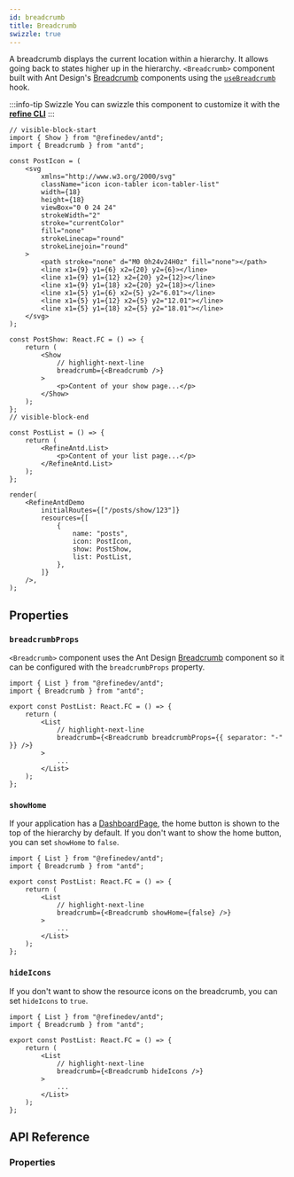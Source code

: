 ```yaml
---
id: breadcrumb
title: Breadcrumb
swizzle: true
---
```


A breadcrumb displays the current location within a hierarchy. It allows going back to states higher up in the hierarchy. `<Breadcrumb>` component built with Ant Design's [Breadcrumb][antd-breadcrumb] components using the [`useBreadcrumb`](/api-reference/core/hooks/useBreadcrumb.md) hook.

:::info-tip Swizzle
You can swizzle this component to customize it with the [**refine CLI**](/docs/packages/documentation/cli)
:::

```tsx live url=http://localhost:3000/posts/show/123 previewHeight=280px disableScroll
// visible-block-start
import { Show } from "@refinedev/antd";
import { Breadcrumb } from "antd";

const PostIcon = (
    <svg
        xmlns="http://www.w3.org/2000/svg"
        className="icon icon-tabler icon-tabler-list"
        width={18}
        height={18}
        viewBox="0 0 24 24"
        strokeWidth="2"
        stroke="currentColor"
        fill="none"
        strokeLinecap="round"
        strokeLinejoin="round"
    >
        <path stroke="none" d="M0 0h24v24H0z" fill="none"></path>
        <line x1={9} y1={6} x2={20} y2={6}></line>
        <line x1={9} y1={12} x2={20} y2={12}></line>
        <line x1={9} y1={18} x2={20} y2={18}></line>
        <line x1={5} y1={6} x2={5} y2="6.01"></line>
        <line x1={5} y1={12} x2={5} y2="12.01"></line>
        <line x1={5} y1={18} x2={5} y2="18.01"></line>
    </svg>
);

const PostShow: React.FC = () => {
    return (
        <Show
            // highlight-next-line
            breadcrumb={<Breadcrumb />}
        >
            <p>Content of your show page...</p>
        </Show>
    );
};
// visible-block-end

const PostList = () => {
    return (
        <RefineAntd.List>
            <p>Content of your list page...</p>
        </RefineAntd.List>
    );
};

render(
    <RefineAntdDemo
        initialRoutes={["/posts/show/123"]}
        resources={[
            {
                name: "posts",
                icon: PostIcon,
                show: PostShow,
                list: PostList,
            },
        ]}
    />,
);
```

## Properties

### `breadcrumbProps`

`<Breadcrumb>` component uses the Ant Design [Breadcrumb][antd-breadcrumb] component so it can be configured with the `breadcrumbProps` property.

```tsx
import { List } from "@refinedev/antd";
import { Breadcrumb } from "antd";

export const PostList: React.FC = () => {
    return (
        <List
            // highlight-next-line
            breadcrumb={<Breadcrumb breadcrumbProps={{ separator: "-" }} />}
        >
            ...
        </List>
    );
};
```

### `showHome`

If your application has a [DashboardPage](/api-reference/core/components/refine-config.md#dashboardpage), the home button is shown to the top of the hierarchy by default. If you don't want to show the home button, you can set `showHome` to `false`.

```tsx
import { List } from "@refinedev/antd";
import { Breadcrumb } from "antd";

export const PostList: React.FC = () => {
    return (
        <List
            // highlight-next-line
            breadcrumb={<Breadcrumb showHome={false} />}
        >
            ...
        </List>
    );
};
```

### `hideIcons`

If you don't want to show the resource icons on the breadcrumb, you can set `hideIcons` to `true`.

```tsx
import { List } from "@refinedev/antd";
import { Breadcrumb } from "antd";

export const PostList: React.FC = () => {
    return (
        <List
            // highlight-next-line
            breadcrumb={<Breadcrumb hideIcons />}
        >
            ...
        </List>
    );
};
```

## API Reference

### Properties

<PropsTable module="@refinedev/antd/Breadcrumb"
breadcrumbProps-type="[BreadcrumbProps](https://ant.design/components/breadcrumb/#API)"
breadcrumbProps-description="Passes properties for [`<Breadcrumb>`](https://ant.design/components/breadcrumb/#Breadcrumb)"
/>

[antd-breadcrumb]: https://ant.design/components/breadcrumb
[antd-breadcrumb-props]: https://ant.design/components/breadcrumb/#Breadcrumb
